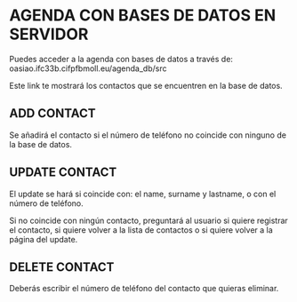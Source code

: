 # AGENDA CON BASES DE DATOS EN SERVIDOR
Puedes acceder a la agenda con bases de datos a través de:
oasiao.ifc33b.cifpfbmoll.eu/agenda_db/src

Este link te mostrará los contactos que se encuentren en 
la base de datos.

## ADD CONTACT
Se añadirá el contacto si el número de teléfono no coincide con ninguno 
de la base de datos.

## UPDATE CONTACT
El update se hará si coincide con: el name, surname y lastname, 
o con el número de teléfono.

Si no coincide con ningún contacto, preguntará al usuario si quiere registrar el
contacto, si quiere volver a la lista de contactos o si quiere volver a la página del update.

## DELETE CONTACT
Deberás escribir el número de teléfono del contacto que quieras eliminar.